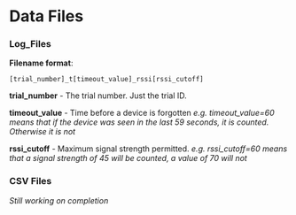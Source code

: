 # Data Files

### Log_Files
**Filename format**:

`[trial_number]_t[timeout_value]_rssi[rssi_cutoff]`

**trial_number** - The trial number. Just the trial ID.

**timeout_value** - Time before a device is forgotten
*e.g. timeout_value=60 means that if the device was seen in the last 59 seconds, it is counted. Otherwise it is not*

**rssi_cutoff** - Maximum signal strength permitted. 
*e.g. rssi_cutoff=60 means that a signal strength of 45 will be counted, a value of 70 will not*

### CSV Files

*Still working on completion*
